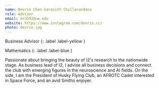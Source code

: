 ```yaml
---
name: Devrin Chen-Sorasith Chullanandana 
role: Advisor
email: dr2592@uw.edu
website: https://www.instagram.com/devrin.cc/
photo: devrin.jpg
---
```


Business Advisor
{: .label .label-yellow }

Mathematics
{: .label .label-blue }

Passionate about bringing the beauty of I2's research to the nationwide stage. As business lead of I2, I advise all business decisions and connect the club with emerging figures in the neuroscience and AI fields. On the side, I am the President of Husky Flying Club, an AFROTC Cadet interested in Space Force, and an avid Smiths enjoyer.
